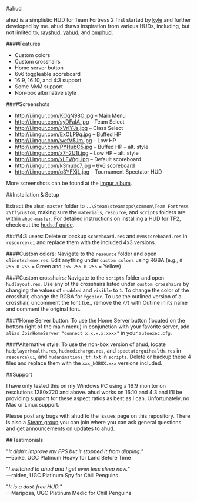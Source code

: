 #ahud

ahud is a simplistic HUD for Team Fortress 2 first started by [kyle](https://github.com/hikyle) and further developed by me. ahud draws inspiration from various HUDs, including, but not limited to, [rayshud](https://github.com/raysfire/rayshud), [yahud](https://github.com/whayay/yahud), and [omphud](https://github.com/omp/tf2hud).

####Features

* Custom colors
* Custom crosshairs
* Home server button
* 6v6 toggleable scoreboard
* 16:9, 16:10, and 4:3 support
* Some MvM support
* Non-box alternative style

####Screenshots

* http://i.imgur.com/KOqN98O.jpg – Main Menu
* http://i.imgur.com/syDFaIA.jpg – Team Select
* http://i.imgur.com/xVrIYJs.jpg – Class Select
* http://i.imgur.com/ExOLP9q.jpg – Buffed HP
* http://i.imgur.com/wefV5Jm.jpg – Low HP
* http://i.imgur.com/PYHubC5.jpg – Buffed HP – alt. style
* http://i.imgur.com/x7h2U1t.jpg – Low HP – alt. style
* http://i.imgur.com/xLFWrgj.jpg – Default scoreboard
* http://i.imgur.com/k3mudc7.jpg – 6v6 scoreboard
* http://i.imgur.com/q3YFXjL.jpg – Tournament Spectator HUD

More screenshots can be found at the [Imgur album](http://imgur.com/a/569GH).

##Installation & Setup

Extract the `ahud-master` folder to `..\Steam\steamapps\common\Team Fortress 2\tf\custom`, making sure the `materials`, `resource`, and `scripts` folders are within `ahud-master`. For  detailed instructions on installing a HUD for TF2, check out the [huds.tf guide](http://huds.tf/guides/?guide=1).

####4:3 users:
Delete or backup `scoreboard.res` and `mvmscoreboard.res` in `resource\ui` and replace them with the included 4x3 versions.

####Custom colors:
Navigate to the `resource` folder and open `clientscheme.res`. Edit anything under  `custom colors` using RGBA (e.g., `0 255 0 255` = Green and `255 255 0 255` = Yellow)

####Custom crosshairs:
Navigate to the `scripts` folder and open `hudlayout.res`. Use any of the crosshairs listed under `custom crosshairs` by changing the values of `enabled` and `visible` to `1`. To change the color of the crosshair, change the RGBA for `fgcolor`. To use the outlined version of a crosshair, uncomment the font (i.e., remove the `//`) with Outline in its name and comment the original font.

####Home Server button:
To use the Home Server button (located on the bottom right of the main menu) in conjunction with your favorite server, add `alias JoinHomeServer "connect x.x.x.x:xxxx"` in your `autoexec.cfg`.

####Alternative style:
To use the non-box version of ahud, locate `hudplayerhealth.res`, `hudmedicharge.res`, and `spectatorguihealth.res` in `resource\ui`, and `hudanimations_tf.txt` in `scripts`. Delete or backup these 4 files and replace them with the `xxx_NOBOX.xxx` versions included.

##Support

I have only tested this on my Windows PC using a 16:9 monitor on resolutions 1280x720 and above. ahud works on 16:10 and 4:3 and I'll be providing support for these aspect ratios as best as I can. Unfortunately, no Mac or Linux support. 

Please post any bugs with ahud to the Issues page on this repository. There is also a [Steam group](http://steamcommunity.com/groups/ahud) you can join where you can ask general questions and get announcements on updates to ahud.


##Testimonials

"*It didn't improve my FPS but it stopped it from dipping.*"  
—5pike, UGC Platinum Heavy for Land Before Time

"*I switched to ahud and I get even less sleep now.*"  
—raiden, UGC Platinum Spy for Chill Penguins

"*It is a dust-free HUD.*"  
—Mariposa, UGC Platinum Medic for Chill Penguins
